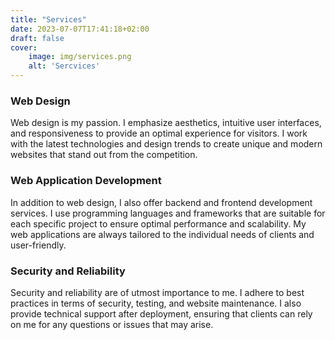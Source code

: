 ```yaml
---
title: "Services"
date: 2023-07-07T17:41:18+02:00
draft: false
cover:
    image: img/services.png
    alt: 'Sercvices'
---
```


### Web Design

Web design is my passion. I emphasize aesthetics, intuitive user interfaces, and responsiveness to provide an optimal experience for visitors. I work with the latest technologies and design trends to create unique and modern websites that stand out from the competition.

### Web Application Development

In addition to web design, I also offer backend and frontend development services. I use programming languages and frameworks that are suitable for each specific project to ensure optimal performance and scalability. My web applications are always tailored to the individual needs of clients and user-friendly.

### Security and Reliability

Security and reliability are of utmost importance to me. I adhere to best practices in terms of security, testing, and website maintenance. I also provide technical support after deployment, ensuring that clients can rely on me for any questions or issues that may arise.
